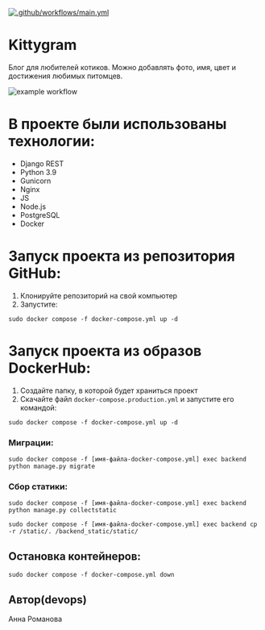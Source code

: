 [![.github/workflows/main.yml](https://github.com/Trivium1999/kittygram_final/actions/workflows/main.yml/badge.svg)](https://github.com/Trivium1999/kittygram_final/actions/workflows/main.yml)

#  Kittygram
Блог для любителей котиков. Можно добавлять фото, имя, цвет и достижения любимых питомцев.

![example workflow](https://github.com/github/docs/actions/workflows/main.yml/badge.svg)
#  В проекте были использованы технологии:
- Django REST
- Python 3.9
- Gunicorn
- Nginx
- JS
- Node.js
- PostgreSQL
- Docker

#  Запуск проекта из репозитория GitHub:
1. Клонируйте репозиторий на свой компьютер
2. Запустите:
```
sudo docker compose -f docker-compose.yml up -d
```

# Запуск проекта из образов DockerHub:
1. Создайте папку, в которой будет храниться проект
2. Скачайте файл ```docker-compose.production.yml``` и запустите его командой:
```
sudo docker compose -f docker-compose.yml up -d
```

### Миграции:
```
sudo docker compose -f [имя-файла-docker-compose.yml] exec backend python manage.py migrate
```
### Сбор статики:
```
sudo docker compose -f [имя-файла-docker-compose.yml] exec backend python manage.py collectstatic

sudo docker compose -f [имя-файла-docker-compose.yml] exec backend cp -r /static/. /backend_static/static/
```

##  Остановка контейнеров:
```
sudo docker compose -f docker-compose.yml down
```

## Автор(devops)
Анна Романова

